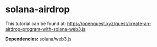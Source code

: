 # solana-airdrop

This tutorial can be found at: https://openquest.xyz/quest/create-an-airdrop-program-with-solana-web3.js

**Dependencies:** solana/web3.js

